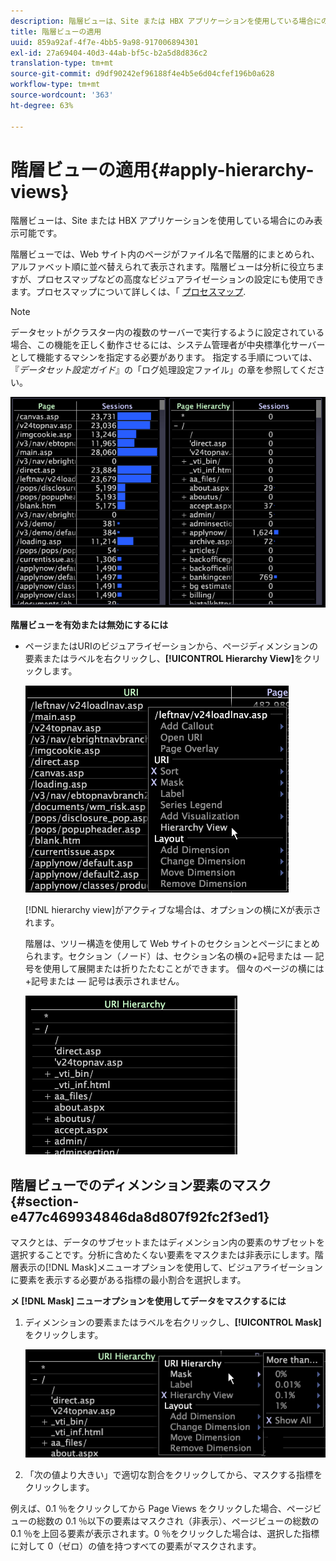 ```yaml
---
description: 階層ビューは、Site または HBX アプリケーションを使用している場合にのみ表示可能です。
title: 階層ビューの適用
uuid: 859a92af-4f7e-4bb5-9a98-917006894301
exl-id: 27a69404-40d3-44ab-bf5c-b2a5d8d836c2
translation-type: tm+mt
source-git-commit: d9df90242ef96188f4e4b5e6d04cfef196b0a628
workflow-type: tm+mt
source-wordcount: '363'
ht-degree: 63%

---
```


# 階層ビューの適用{#apply-hierarchy-views}

階層ビューは、Site または HBX アプリケーションを使用している場合にのみ表示可能です。

階層ビューでは、Web サイト内のページがファイル名で階層的にまとめられ、アルファベット順に並べ替えられて表示されます。階層ビューは分析に役立ちますが、プロセスマップなどの高度なビジュアライゼーションの設定にも使用できます。プロセスマップについて詳しくは、「 [プロセスマップ](../../../../home/c-get-started/c-analysis-vis/c-proc-maps/c-proc-maps.md#concept-880aee224404429785b733a4e80d275e).

>[!NOTE]
>
>データセットがクラスター内の複数のサーバーで実行するように設定されている場合、この機能を正しく動作させるには、システム管理者が中央標準化サーバーとして機能するマシンを指定する必要があります。 指定する手順については、『*データセット設定ガイド*』の「ログ処理設定ファイル」の章を参照してください。

![](assets/vis_Table_CompareHierarchy.png)

**階層ビューを有効または無効にするには**

* ページまたはURIのビジュアライゼーションから、ページディメンションの要素またはラベルを右クリックし、**[!UICONTROL Hierarchy View]**&#x200B;をクリックします。

   ![](assets/mnu_Table_HierarchyView.png)

   [!DNL hierarchy view]がアクティブな場合は、オプションの横にXが表示されます。

   階層は、ツリー構造を使用して Web サイトのセクションとページにまとめられます。セクション（ノード）は、セクション名の横の+記号または — 記号を使用して展開または折りたたむことができます。 個々のページの横には+記号または — 記号は表示されません。

   ![](assets/vis_Table_HierarchyView_Expanded.png)

## 階層ビューでのディメンション要素のマスク {#section-e477c469934846da8d807f92fc2f3ed1}

マスクとは、データのサブセットまたはディメンション内の要素のサブセットを選択することです。分析に含めたくない要素をマスクまたは非表示にします。階層表示の[!DNL Mask]メニューオプションを使用して、ビジュアライゼーションに要素を表示する必要がある指標の最小割合を選択します。

**メ [!DNL Mask] ニューオプションを使用してデータをマスクするには**

1. ディメンションの要素またはラベルを右クリックし、**[!UICONTROL Mask]**&#x200B;をクリックします。

   ![](assets/mnu_Table_HierarchyView_Masking.png)

1. 「次の値より大きい」で適切な割合をクリックしてから、マスクする指標をクリックします。

例えば、0.1 ％をクリックしてから Page Views をクリックした場合、ページビューの総数の 0.1 ％以下の要素はマスクされ（非表示）、ページビューの総数の 0.1 ％を上回る要素が表示されます。0 ％をクリックした場合は、選択した指標に対して 0（ゼロ）の値を持つすべての要素がマスクされます。
